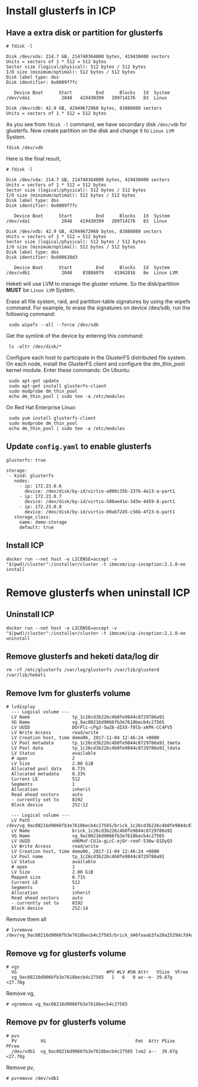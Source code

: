 # Install glusterfs in ICP

## Have a extra disk or partition for glusterfs

```
# fdisk -l

Disk /dev/vda: 214.7 GB, 214748364800 bytes, 419430400 sectors
Units = sectors of 1 * 512 = 512 bytes
Sector size (logical/physical): 512 bytes / 512 bytes
I/O size (minimum/optimal): 512 bytes / 512 bytes
Disk label type: dos
Disk identifier: 0x0009f7fc

   Device Boot      Start         End      Blocks   Id  System
/dev/vda1            2048   419430399   209714176   83  Linux

Disk /dev/vdb: 42.9 GB, 42949672960 bytes, 83886080 sectors
Units = sectors of 1 * 512 = 512 bytes
```

As you see from `fdisk -l` command, we have secondary disk `/dev/vdb` for glusterfs. 
Now create partition on the disk and change it to `Linux LVM` System.

```
fdisk /dev/vdb
```

Here is the final result,

```
# fdisk -l

Disk /dev/vda: 214.7 GB, 214748364800 bytes, 419430400 sectors
Units = sectors of 1 * 512 = 512 bytes
Sector size (logical/physical): 512 bytes / 512 bytes
I/O size (minimum/optimal): 512 bytes / 512 bytes
Disk label type: dos
Disk identifier: 0x0009f7fc

   Device Boot      Start         End      Blocks   Id  System
/dev/vda1            2048   419430399   209714176   83  Linux

Disk /dev/vdb: 42.9 GB, 42949672960 bytes, 83886080 sectors
Units = sectors of 1 * 512 = 512 bytes
Sector size (logical/physical): 512 bytes / 512 bytes
I/O size (minimum/optimal): 512 bytes / 512 bytes
Disk label type: dos
Disk identifier: 0x609638d3

   Device Boot      Start         End      Blocks   Id  System
/dev/vdb1            2048    83886079    41942016   8e  Linux LVM
```

Heketi will use LVM to manage the gluster volume. So the disk/partition **MUST** be `Linux LVM` System.

Erase all file system, raid, and partition-table signatures by using the wipefs command. For example, to erase the signatures on device /dev/sdb, run the following command:

```
 sudo wipefs --all --force /dev/sdb
 ```
 
Get the symlink of the device by entering this command:

```
 ls -altr /dev/disk/*
```

Configure each host to participate in the GlusterFS distributed file system. On each node, install the GlusterFS client and configure the dm_thin_pool kernel module. Enter these commands:
On Ubuntu:

```
 sudo apt-get update
 sudo apt-get install glusterfs-client
 sudo modprobe dm_thin_pool
 echo dm_thin_pool | sudo tee -a /etc/modules
```

On Red Hat Enterprise Linux:

```
 sudo yum install glusterfs-client
 sudo modprobe dm_thin_pool
 echo dm_thin_pool | sudo tee -a /etc/modules
```

## Update `config.yaml` to enable glusterfs

```
glusterfs: true

storage:
 - kind: glusterfs
   nodes:
     - ip: 172.23.0.6
       device: /dev/disk/by-id/virtio-a800c35b-337b-4e13-a-part1
     - ip: 172.23.0.7
       device: /dev/disk/by-id/virtio-580ae41e-3d3e-4459-8-part1
     - ip: 172.23.0.8
       device: /dev/disk/by-id/virtio-09ab7245-c56b-4f23-b-part1
   storage_class:
     name: demo-storage
     default: true
```

## Install ICP

```
docker run --net host -e LICENSE=accept -v "$(pwd)/cluster":/installer/cluster -t ibmcom/icp-inception:2.1.0-ee install
```

# Remove glusterfs when uninstall ICP
## Uninstall ICP
```
docker run --net host -e LICENSE=accept -v "$(pwd)/cluster":/installer/cluster -t ibmcom/icp-inception:2.1.0-ee uninstall
```

## Remove glusterfs and heketi data/log dir

```
rm -rf /etc/glusterfs /var/log/glusterfs /var/lib/glusterd /var/lib/heketi
```

## Remove lvm for glusterfs volume

```
# lvdisplay
  --- Logical volume ---
  LV Name                tp_1c26cd3b226c4b0fe9844c8729786a91
  VG Name                vg_9ac08216d9066fb3e7618becb4c27565
  LV UUID                DOrPlc-cPg3-5wZ6-dIXX-f0lb-xKPK-CC4FV5
  LV Write Access        read/write
  LV Creation host, time demo06, 2017-11-04 12:46:24 +0800
  LV Pool metadata       tp_1c26cd3b226c4b0fe9844c8729786a91_tmeta
  LV Pool data           tp_1c26cd3b226c4b0fe9844c8729786a91_tdata
  LV Status              available
  # open                 2
  LV Size                2.00 GiB
  Allocated pool data    0.71%
  Allocated metadata     0.33%
  Current LE             512
  Segments               1
  Allocation             inherit
  Read ahead sectors     auto
  - currently set to     8192
  Block device           252:12

  --- Logical volume ---
  LV Path                /dev/vg_9ac08216d9066fb3e7618becb4c27565/brick_1c26cd3b226c4b0fe9844c8729786a91
  LV Name                brick_1c26cd3b226c4b0fe9844c8729786a91
  VG Name                vg_9ac08216d9066fb3e7618becb4c27565
  LV UUID                nH6MvF-CUJa-gLcC-ejQr-reeF-530w-Q1DyQ3
  LV Write Access        read/write
  LV Creation host, time demo06, 2017-11-04 12:46:24 +0800
  LV Pool name           tp_1c26cd3b226c4b0fe9844c8729786a91
  LV Status              available
  # open                 1
  LV Size                2.00 GiB
  Mapped size            0.71%
  Current LE             512
  Segments               1
  Allocation             inherit
  Read ahead sectors     auto
  - currently set to     8192
  Block device           252:14
```

Remove them all

```
# lvremove /dev/vg_9ac08216d9066fb3e7618becb4c27565/brick_d46faaab3fa28a2529dc7d4a515b5d95
```

## Remove vg for glusterfs volume

```
# vgs
  VG                                  #PV #LV #SN Attr   VSize  VFree
  vg_9ac08216d9066fb3e7618becb4c27565   1   6   0 wz--n- 39.87g <27.78g
```

Remove vg,

```
# vgremove vg_9ac08216d9066fb3e7618becb4c27565
```

## Remove pv for glusterfs volume

```
# pvs
  PV         VG                                  Fmt  Attr PSize  PFree
  /dev/vdb1  vg_9ac08216d9066fb3e7618becb4c27565 lvm2 a--  39.87g <27.78g
```

Remove pv,

```
# pvremove /dev/vdb1
```
